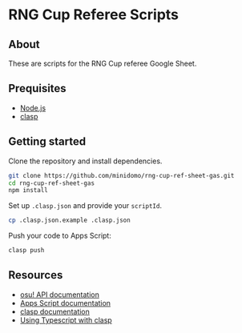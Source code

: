 # RNG Cup Referee Scripts

## About

These are scripts for the RNG Cup referee Google Sheet.

## Prequisites

- [Node.js](https://nodejs.org/en)
- [clasp](https://developers.google.com/apps-script/guides/clasp)

## Getting started

Clone the repository and install dependencies.

```sh
git clone https://github.com/minidomo/rng-cup-ref-sheet-gas.git
cd rng-cup-ref-sheet-gas
npm install
```

Set up `.clasp.json` and provide your `scriptId`.

```sh
cp .clasp.json.example .clasp.json
```

Push your code to Apps Script:

```sh
clasp push
```

## Resources

- [osu! API documentation](https://github.com/ppy/osu-api/wiki)
- [Apps Script documentation](https://developers.google.com/apps-script/reference)
- [clasp documentation](https://github.com/google/clasp)
- [Using Typescript with clasp](https://github.com/google/clasp/blob/master/docs/typescript.md)